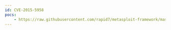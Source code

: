 ```yaml
---
id: CVE-2015-5958
pocs:
    - https://raw.githubusercontent.com/rapid7/metasploit-framework/master/modules/exploits/multi/http/phpfilemanager_rce.rb
---
```

